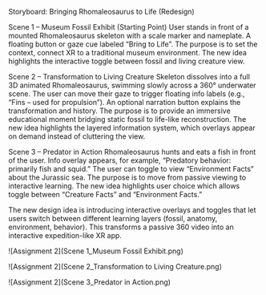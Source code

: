 Storyboard: Bringing Rhomaleosaurus to Life (Redesign)

Scene 1 – Museum Fossil Exhibit (Starting Point)
User stands in front of a mounted Rhomaleosaurus skeleton with a scale marker and nameplate. A floating button or gaze cue labeled “Bring to Life”. The purpose is to set the context, connect XR to a traditional museum environment. The new idea highlights the interactive toggle between fossil and living creature view.

Scene 2 – Transformation to Living Creature
Skeleton dissolves into a full 3D animated Rhomaleosaurus, swimming slowly across a 360° underwater scene.
The user can move their gaze to trigger floating info labels (e.g., “Fins – used for propulsion”). An optional narration button explains the transformation and history. The purpose is to provide an immersive educational moment bridging static fossil to life-like reconstruction. The new idea highlights the layered information system, which overlays appear on demand instead of cluttering the view.

Scene 3 – Predator in Action
Rhomaleosaurus hunts and eats a fish in front of the user. Info overlay appears, for example, “Predatory behavior: primarily fish and squid.” The user can toggle to view “Environment Facts” about the Jurassic sea. The purpose is to move from passive viewing to interactive learning. The new idea highlights user choice which allows toggle between “Creature Facts” and “Environment Facts.”

The new design idea is introducing interactive overlays and toggles that let users switch between different learning layers (fossil, anatomy, environment, behavior). This transforms a passive 360 video into an interactive expedition-like XR app.



![Assignment 2](Scene 1_Museum Fossil Exhibit.png)

![Assignment 2](Scene 2_Transformation to Living Creature.png)

![Assignment 2](Scene 3_Predator in Action.png)